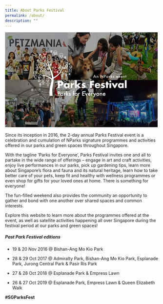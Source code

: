 ```yaml
---
title: About Parks Festival
permalink: /about/
description: ""
---
```

![2019 montage](/images/pf%202019%20montage.jpeg)

Since its inception in 2016, the 2-day annual Parks Festival event is a celebration and cumulation of NParks signature programmes and activities offered in our parks and green spaces throughout Singapore.

With the tagline ‘Parks for Everyone’, Parks Festival invites one and all to partake in the wide range of offerings – engage in art and craft activities, enjoy live performances in our parks, pick up gardening tips, learn more about Singapore’s flora and fauna and its natural heritage, learn how to take better care of your pets, keep fit and healthy with wellness programmes or even shop for gifts for your loved ones at home. There is something for everyone!

The fun-filled weekend also provides the community an opportunity to gather and bond with one another over shared spaces and common interests.

Explore this website to learn more about the programmes offered at the event, as well as satellite activities happening all over Singapore during the festival period at our parks and green spaces!

##### Past Park Festival editions

*   19 & 20 Nov 2016 @ Bishan-Ang Mo Kio Park
*   28 & 29 Oct 2017 @ Admiralty Park, Bishan-Ang Mo Kio Park, Esplanade Park, Jurong Central Park & Pasir Ris Park
*   27 & 28 Oct 2018 @ Esplanade Park & Empress Lawn

* 26 & 27 Oct 2019 @ Esplanade Park, Empress Lawn & Queen Elizabeth Walk



**#SGParksFest**